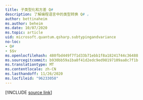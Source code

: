 ```yaml
---
title: 子类型化和方差 Q#
description: 了解编程语言中的类型转换 Q# 。
author: bettinaheim
ms.author: beheim
ms.date: 10/07/2020
ms.topic: article
uid: microsoft.quantum.qsharp.subtypingandvariance
no-loc:
- Q#
- $$v
ms.openlocfilehash: 480fbd449f7f1d33b71ebb1f8a18241744c36488
ms.sourcegitcommit: b930bb59a1ba8f41d2edc9ed98197109aa8c7f1b
ms.translationtype: MT
ms.contentlocale: zh-CN
ms.lasthandoff: 11/26/2020
ms.locfileid: "96233058"
---
```

<!---
# Subtyping and variance in Q#
-->

[!INCLUDE [source link](~/includes/qsharp-language/Specifications/Language/4_TypeSystem/SubtypingAndVariance.md)]

